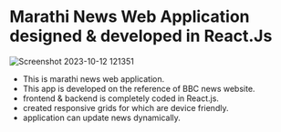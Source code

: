 # Marathi News Web Application designed & developed in React.Js

![Screenshot 2023-10-12 121351](https://github.com/ashu-sh/swarajya-news-react/assets/102554445/4c0af4a9-3509-452b-9459-1f87e14ba469)

- This is marathi news web application. 
- This app is developed on the reference of BBC news website.
- frontend & backend is completely coded in React.js.
- created responsive grids for which are device friendly.
- application can update news dynamically.  

